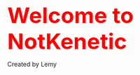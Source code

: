 <html>
	<head>
		<title>NotKenetic</title>
	<meta charset="UTF-8">
	<style>
		h2 {
		color: red;
		font-size: 50px;
		margin: 0px;
		text-allign: center;
		}
		</style>
	</head>
	<link rel="icon" type="image/png" href="Lemy.png">
	<body>
		<h2> Welcome to NotKenetic </h2>
		<p> Created by Lemy </p>
	</body>
	</html>

